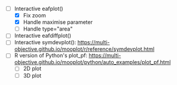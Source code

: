  - [ ] Interactive eafplot()
   - [x] Fix zoom
   - [x] Handle maximise parameter
   - [ ] Handle type="area"
 - [ ] Interactive eafdiffplot()
 - [ ] Interactive symdevplot():
https://multi-objective.github.io/mooplot/r/reference/symdevplot.html
 - [ ] R version of Python's plot_pf:
https://multi-objective.github.io/mooplot/python/auto_examples/plot_pf.html
    - [ ] 2D plot
    - [ ] 3D plot

